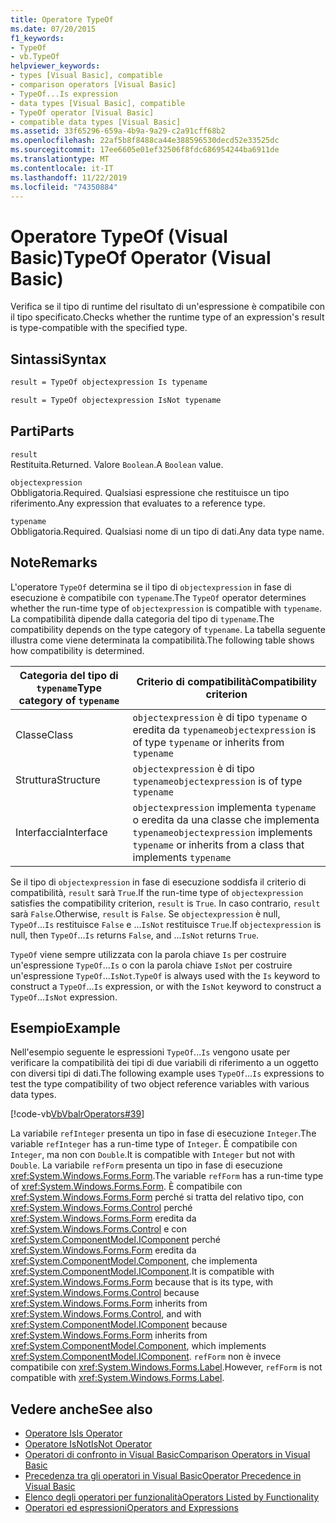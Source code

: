 ```yaml
---
title: Operatore TypeOf
ms.date: 07/20/2015
f1_keywords:
- TypeOf
- vb.TypeOf
helpviewer_keywords:
- types [Visual Basic], compatible
- comparison operators [Visual Basic]
- TypeOf...Is expression
- data types [Visual Basic], compatible
- TypeOf operator [Visual Basic]
- compatible data types [Visual Basic]
ms.assetid: 33f65296-659a-4b9a-9a29-c2a91cff68b2
ms.openlocfilehash: 22af5b8f8488ca44e388596530decd52e33525dc
ms.sourcegitcommit: 17ee6605e01ef32506f8fdc686954244ba6911de
ms.translationtype: MT
ms.contentlocale: it-IT
ms.lasthandoff: 11/22/2019
ms.locfileid: "74350884"
---
```

# <a name="typeof-operator-visual-basic"></a><span data-ttu-id="8ec2f-102">Operatore TypeOf (Visual Basic)</span><span class="sxs-lookup"><span data-stu-id="8ec2f-102">TypeOf Operator (Visual Basic)</span></span>
<span data-ttu-id="8ec2f-103">Verifica se il tipo di runtime del risultato di un'espressione è compatibile con il tipo specificato.</span><span class="sxs-lookup"><span data-stu-id="8ec2f-103">Checks whether the runtime type of an expression's result is type-compatible with the specified type.</span></span>
  
## <a name="syntax"></a><span data-ttu-id="8ec2f-104">Sintassi</span><span class="sxs-lookup"><span data-stu-id="8ec2f-104">Syntax</span></span>  
  
```vb  
result = TypeOf objectexpression Is typename  
```  
  
```vb  
result = TypeOf objectexpression IsNot typename  
```  
  
## <a name="parts"></a><span data-ttu-id="8ec2f-105">Parti</span><span class="sxs-lookup"><span data-stu-id="8ec2f-105">Parts</span></span>  
 `result`  
 <span data-ttu-id="8ec2f-106">Restituita.</span><span class="sxs-lookup"><span data-stu-id="8ec2f-106">Returned.</span></span> <span data-ttu-id="8ec2f-107">Valore `Boolean`.</span><span class="sxs-lookup"><span data-stu-id="8ec2f-107">A `Boolean` value.</span></span>  
  
 `objectexpression`  
 <span data-ttu-id="8ec2f-108">Obbligatoria.</span><span class="sxs-lookup"><span data-stu-id="8ec2f-108">Required.</span></span> <span data-ttu-id="8ec2f-109">Qualsiasi espressione che restituisce un tipo riferimento.</span><span class="sxs-lookup"><span data-stu-id="8ec2f-109">Any expression that evaluates to a reference type.</span></span>  
  
 `typename`  
 <span data-ttu-id="8ec2f-110">Obbligatoria.</span><span class="sxs-lookup"><span data-stu-id="8ec2f-110">Required.</span></span> <span data-ttu-id="8ec2f-111">Qualsiasi nome di un tipo di dati.</span><span class="sxs-lookup"><span data-stu-id="8ec2f-111">Any data type name.</span></span>  
  
## <a name="remarks"></a><span data-ttu-id="8ec2f-112">Note</span><span class="sxs-lookup"><span data-stu-id="8ec2f-112">Remarks</span></span>  
 <span data-ttu-id="8ec2f-113">L'operatore `TypeOf` determina se il tipo di `objectexpression` in fase di esecuzione è compatibile con `typename`.</span><span class="sxs-lookup"><span data-stu-id="8ec2f-113">The `TypeOf` operator determines whether the run-time type of `objectexpression` is compatible with `typename`.</span></span> <span data-ttu-id="8ec2f-114">La compatibilità dipende dalla categoria del tipo di `typename`.</span><span class="sxs-lookup"><span data-stu-id="8ec2f-114">The compatibility depends on the type category of `typename`.</span></span> <span data-ttu-id="8ec2f-115">La tabella seguente illustra come viene determinata la compatibilità.</span><span class="sxs-lookup"><span data-stu-id="8ec2f-115">The following table shows how compatibility is determined.</span></span>  
  
|<span data-ttu-id="8ec2f-116">Categoria del tipo di `typename`</span><span class="sxs-lookup"><span data-stu-id="8ec2f-116">Type category of `typename`</span></span>|<span data-ttu-id="8ec2f-117">Criterio di compatibilità</span><span class="sxs-lookup"><span data-stu-id="8ec2f-117">Compatibility criterion</span></span>|  
|---------------------------------|-----------------------------|  
|<span data-ttu-id="8ec2f-118">Classe</span><span class="sxs-lookup"><span data-stu-id="8ec2f-118">Class</span></span>|<span data-ttu-id="8ec2f-119">`objectexpression` è di tipo `typename` o eredita da `typename`</span><span class="sxs-lookup"><span data-stu-id="8ec2f-119">`objectexpression` is of type `typename` or inherits from `typename`</span></span>|  
|<span data-ttu-id="8ec2f-120">Struttura</span><span class="sxs-lookup"><span data-stu-id="8ec2f-120">Structure</span></span>|<span data-ttu-id="8ec2f-121">`objectexpression` è di tipo `typename`</span><span class="sxs-lookup"><span data-stu-id="8ec2f-121">`objectexpression` is of type `typename`</span></span>|  
|<span data-ttu-id="8ec2f-122">Interfaccia</span><span class="sxs-lookup"><span data-stu-id="8ec2f-122">Interface</span></span>|<span data-ttu-id="8ec2f-123">`objectexpression` implementa `typename` o eredita da una classe che implementa `typename`</span><span class="sxs-lookup"><span data-stu-id="8ec2f-123">`objectexpression` implements `typename` or inherits from a class that implements `typename`</span></span>|  
  
 <span data-ttu-id="8ec2f-124">Se il tipo di `objectexpression` in fase di esecuzione soddisfa il criterio di compatibilità, `result` sarà `True`.</span><span class="sxs-lookup"><span data-stu-id="8ec2f-124">If the run-time type of `objectexpression` satisfies the compatibility criterion, `result` is `True`.</span></span> <span data-ttu-id="8ec2f-125">In caso contrario, `result` sarà `False`.</span><span class="sxs-lookup"><span data-stu-id="8ec2f-125">Otherwise, `result` is `False`.</span></span>  <span data-ttu-id="8ec2f-126">Se `objectexpression` è null, `TypeOf`...`Is` restituisce `False` e ...`IsNot` restituisce `True`.</span><span class="sxs-lookup"><span data-stu-id="8ec2f-126">If `objectexpression` is null, then `TypeOf`...`Is` returns `False`, and ...`IsNot` returns `True`.</span></span>  
  
 <span data-ttu-id="8ec2f-127">`TypeOf` viene sempre utilizzata con la parola chiave `Is` per costruire un'espressione `TypeOf`...`Is` o con la parola chiave `IsNot` per costruire un'espressione `TypeOf`...`IsNot`.</span><span class="sxs-lookup"><span data-stu-id="8ec2f-127">`TypeOf` is always used with the `Is` keyword to construct a `TypeOf`...`Is` expression, or with the `IsNot` keyword to construct a `TypeOf`...`IsNot` expression.</span></span>  
  
## <a name="example"></a><span data-ttu-id="8ec2f-128">Esempio</span><span class="sxs-lookup"><span data-stu-id="8ec2f-128">Example</span></span>  
 <span data-ttu-id="8ec2f-129">Nell'esempio seguente le espressioni `TypeOf`...`Is` vengono usate per verificare la compatibilità dei tipi di due variabili di riferimento a un oggetto con diversi tipi di dati.</span><span class="sxs-lookup"><span data-stu-id="8ec2f-129">The following example uses `TypeOf`...`Is` expressions to test the type compatibility of two object reference variables with various data types.</span></span>  
  
 [!code-vb[VbVbalrOperators#39](~/samples/snippets/visualbasic/VS_Snippets_VBCSharp/VbVbalrOperators/VB/Class1.vb#39)]  
  
 <span data-ttu-id="8ec2f-130">La variabile `refInteger` presenta un tipo in fase di esecuzione `Integer`.</span><span class="sxs-lookup"><span data-stu-id="8ec2f-130">The variable `refInteger` has a run-time type of `Integer`.</span></span> <span data-ttu-id="8ec2f-131">È compatibile con `Integer`, ma non con `Double`.</span><span class="sxs-lookup"><span data-stu-id="8ec2f-131">It is compatible with `Integer` but not with `Double`.</span></span> <span data-ttu-id="8ec2f-132">La variabile `refForm` presenta un tipo in fase di esecuzione <xref:System.Windows.Forms.Form>.</span><span class="sxs-lookup"><span data-stu-id="8ec2f-132">The variable `refForm` has a run-time type of <xref:System.Windows.Forms.Form>.</span></span> <span data-ttu-id="8ec2f-133">È compatibile con <xref:System.Windows.Forms.Form> perché si tratta del relativo tipo, con <xref:System.Windows.Forms.Control> perché <xref:System.Windows.Forms.Form> eredita da <xref:System.Windows.Forms.Control> e con <xref:System.ComponentModel.IComponent> perché <xref:System.Windows.Forms.Form> eredita da <xref:System.ComponentModel.Component>, che implementa <xref:System.ComponentModel.IComponent>.</span><span class="sxs-lookup"><span data-stu-id="8ec2f-133">It is compatible with <xref:System.Windows.Forms.Form> because that is its type, with <xref:System.Windows.Forms.Control> because <xref:System.Windows.Forms.Form> inherits from <xref:System.Windows.Forms.Control>, and with <xref:System.ComponentModel.IComponent> because <xref:System.Windows.Forms.Form> inherits from <xref:System.ComponentModel.Component>, which implements <xref:System.ComponentModel.IComponent>.</span></span> <span data-ttu-id="8ec2f-134">`refForm` non è invece compatibile con <xref:System.Windows.Forms.Label>.</span><span class="sxs-lookup"><span data-stu-id="8ec2f-134">However, `refForm` is not compatible with <xref:System.Windows.Forms.Label>.</span></span>  
  
## <a name="see-also"></a><span data-ttu-id="8ec2f-135">Vedere anche</span><span class="sxs-lookup"><span data-stu-id="8ec2f-135">See also</span></span>

- [<span data-ttu-id="8ec2f-136">Operatore Is</span><span class="sxs-lookup"><span data-stu-id="8ec2f-136">Is Operator</span></span>](../../../visual-basic/language-reference/operators/is-operator.md)
- [<span data-ttu-id="8ec2f-137">Operatore IsNot</span><span class="sxs-lookup"><span data-stu-id="8ec2f-137">IsNot Operator</span></span>](../../../visual-basic/language-reference/operators/isnot-operator.md)
- [<span data-ttu-id="8ec2f-138">Operatori di confronto in Visual Basic</span><span class="sxs-lookup"><span data-stu-id="8ec2f-138">Comparison Operators in Visual Basic</span></span>](../../../visual-basic/programming-guide/language-features/operators-and-expressions/comparison-operators.md)
- [<span data-ttu-id="8ec2f-139">Precedenza tra gli operatori in Visual Basic</span><span class="sxs-lookup"><span data-stu-id="8ec2f-139">Operator Precedence in Visual Basic</span></span>](../../../visual-basic/language-reference/operators/operator-precedence.md)
- [<span data-ttu-id="8ec2f-140">Elenco degli operatori per funzionalità</span><span class="sxs-lookup"><span data-stu-id="8ec2f-140">Operators Listed by Functionality</span></span>](../../../visual-basic/language-reference/operators/operators-listed-by-functionality.md)
- [<span data-ttu-id="8ec2f-141">Operatori ed espressioni</span><span class="sxs-lookup"><span data-stu-id="8ec2f-141">Operators and Expressions</span></span>](../../../visual-basic/programming-guide/language-features/operators-and-expressions/index.md)
